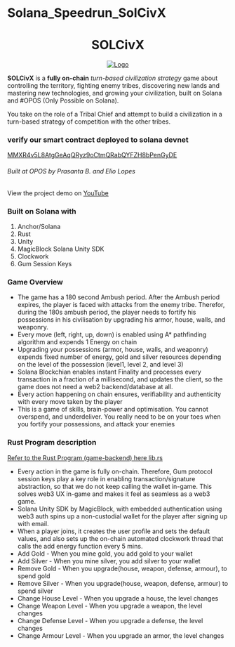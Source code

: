 # Solana_Speedrun_SolCivX

<h1 align="center">SOLCivX</h1>

<p align="center">
  <a href="https://youtu.be/IEfSIgAxVZg">
    <img src="https://github.com/memxor/Solana_Speedrun_SolCivX/assets/43913734/2b638b92-ca4c-4a02-9a87-efac4ce4eb4e" alt="Logo" >
  </a>
</p>

**SOLCivX** is a **fully on-chain**  _turn-based civilization strategy_ game about controlling the territory, fighting enemy tribes, discovering new lands and mastering new technologies, and growing your civilization, built on Solana and #OPOS (Only Possible on Solana). 

You take on the role of a Tribal Chief and attempt to build a civilization in a turn-based strategy of competition with the other tribes.

### verify our smart contract deployed to solana devnet
[MMXR4v5L8AtgGeAqQRyz9oCtmQRabQYFZH8bPenGyDE](https://explorer.solana.com/address/MMXR4v5L8AtgGeAqQRyz9oCtmQRabQYFZH8bPenGyDE?cluster=devnet)

  <h6>Built at OPOS by Prasanta B. and Elio Lopes</h6>
  
</p>
  <p>View the project demo on <a href="https://youtu.be/7gaE8JLaZl4">YouTube</a></p>
</p>

### Built on Solana with

1. Anchor/Solana
2. Rust
3. Unity
4. MagicBlock Solana Unity SDK
5. Clockwork
6. Gum Session Keys

### Game Overview
- The game has a 180 second Ambush period. After the Ambush period expires, the player is faced with attacks from the enemy tribe. Therefor, during the 180s ambush period, the player needs to fortify his possessions in his civilisation by upgrading his armor, house, walls, and weaponry. 
- Every move (left, right, up, down) is enabled using A* pathfinding algorithm and expends 1 Energy on chain
- Upgrading your possessions (armor, house, walls, and weaponry) expends fixed number of energy, gold and silver resources depending on the level of the possession (level1, level 2, and level 3)
- Solana Blockchian enables instant Finality and processes every transaction in a fraction of a millisecond, and updates the client, so the game does not need a web2 backend/database at all.
- Every action happening on chain ensures, verifiability and authenticity with every move taken by the player
- This is a game of skills, brain-power and optimisation. You cannot overspend, and underdeliver. You really need to be on your toes when you fortify your possessions, and attack your enemies

### Rust Program description

[Refer to the Rust Program (game-backend) here lib.rs](https://github.com/memxor/Solana_Speedrun_SolCivX/blob/main/speedrun_anchor/programs/speedrun_anchor/src/lib.rs)

- Every action in the game is fully on-chain. Therefore, Gum protocol session keys play a key role in enabling transaction/signature abstraction, so that we do not keep calling the wallet in-game. This solves web3 UX in-game and makes it feel as seamless as a web3 game.
- Solana Unity SDK by MagicBlock, with embedded authentication using web3 auth spins up a non-custodial wallet for the player after signing up with email.
- When a player joins, it creates the user profile and sets the default values, and also sets up the on-chain automated clockwork thread that calls the add energy function every 5 mins.
- Add Gold - When you mine gold, you add gold to your wallet
- Add Silver - When you mine silver, you add silver to your wallet
- Remove Gold - When you upgrade(house, weapon, defense, armour), to spend gold
- Remove Silver - When you upgrade(house, weapon, defense, armour) to spend silver
- Change House Level - When you upgrade a house, the level changes
- Change Weapon Level -  When you upgrade a weapon, the level changes
- Change Defense Level - When you upgrade a defense, the level changes                                 
- Change Armour Level - When you upgrade an armor, the level changes




